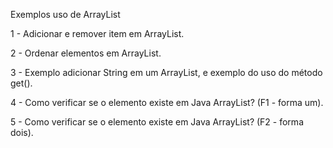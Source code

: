 Exemplos uso de ArrayList

1 - Adicionar e remover item em ArrayList.

2 - Ordenar elementos em ArrayList.

3 - Exemplo adicionar String em um ArrayList, e exemplo do uso do método get(). 

4 - Como verificar se o elemento existe em Java ArrayList? (F1 - forma um).

5 - Como verificar se o elemento existe em Java ArrayList? (F2 - forma dois).
